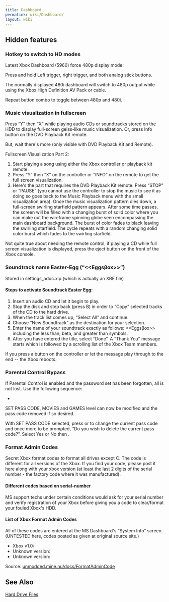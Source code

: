 ```yaml
---
title: Dashboard
permalink: wiki/Dashboard/
layout: wiki
---
```


Hidden features
---------------

### Hotkey to switch to HD modes

Latest Xbox Dashboard (5960) force 480p display mode:

Press and hold Left trigger, right trigger, and both analog stick
buttons.

The normally displayed 480i dashboard will switch to 480p output while
using the Xbox High Definition AV Pack or cable.

Repeat button combo to toggle between 480p and 480i.

### Music visualization in fullscreen

Press “Y” then “X” while playing audio CDs or soundtracks stored on the
HDD to display full-screen geiss-like music visualization. Or, press
Info button on the DVD Playback Kit remote.

But, wait there's more (only visible with DVD Playback Kit and Remote).

Fullscreen Visualization Part 2:

1.  Start playing a song using either the Xbox controller or playback
    kit remote.
2.  Press “Y” then “X” on the controller or “INFO” on the remote to get
    the full screen visualization.
3.  Here's the part that requires the DVD Playback Kit remote. Press
    “STOP” or “PAUSE” (you cannot use the controller to stop the music
    to see it as doing so goes back to the Music Playback menu with the
    small visualization area). Once the music visualization pattern dies
    down, a full-screen swirling starfield pattern appears. After some
    time passes, the screen will be filled with a changing burst of
    solid color where you can make out the wireframe spinning globe seen
    encompassing the main dashboard background. The burst of color fades
    to black leaving the swirling starfield. The cycle repeats with a
    random changing solid color burst which fades to the swirling
    starfield.

Not quite true about needing the remote control, if playing a CD while
full screen visualization is displayed, press the eject button on the
front of the Xbox console.

### Soundtrack name Easter-Egg (“&lt;<Eggs&beta;ox>&gt;”)

Stored in settings\_adoc.xip (which is actually an XBE file)

#### Steps to activate Soundtrack Easter Egg:

1.  Insert an audio CD and let it begin to play.
2.  Stop the disk and step back (press B) in order to “Copy” selected
    tracks of the CD to the hard drive.
3.  When the track list comes up, “Select All” and continue.
4.  Choose “New Soundtrack” as the destination for your selection.
5.  Enter the name of your soundtrack exactly as follows:
    &lt;<Eggs&beta;ox>&gt; including the less than, beta, and greater
    than symbols.
6.  After you have entered the title, select “Done”. A “Thank You”
    message starts which is followed by a scrolling list of the Xbox
    Team members.

If you press a button on the controller or let the message play through
to the end -- the Xbox reboots.

### Parental Control Bypass

If Parental Control is enabled and the password set has been forgotten,
all is not lost. Use the following sequence:

-   

SET PASS CODE, MOVIES and GAMES level can now be modified and the pass
code removed if so desired.

With SET PASS CODE selected, press or to change the current pass code
and once more to be prompted, “Do you wish to delete the current pass
code?”. Select Yes or No then .

### Format Admin Codes

Secret Xbox format codes to format all drives except C. The code is
different for all versions of the Xbox. If you find your code, please
post it here along with your xbox version (at least the last 2 digits of
the serial number - the factory code where it was manufactured).

#### Different codes based on serial-number

MS support techs under certain conditions would ask for your serial
number and verify registration of your Xbox before giving you a code to
clear/format your fouled Xbox's HDD.

#### List of Xbox Format Admin Codes

All of these codes are entered at the MS Dashboard's “System Info”
screen. (UNTESTED here, codes posted as given at original source site.)

-   Xbox v1.0:
-   Unknown version:
-   Unknown version:

Source:
[unmodded.mine.nu/docs/FormatAdminCode](https://web.archive.org/web/20041010231137/http://unmodded.mine.nu:80/docs/FormatAdminCode)

See Also
--------

[Hard Drive Files](/wiki/Hard_Drive_Files "wikilink")
